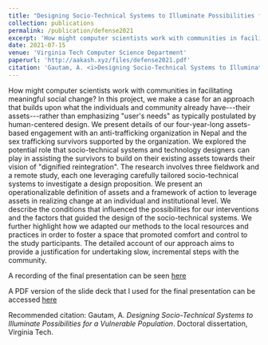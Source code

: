 ```yaml
---
title: "Designing Socio-Technical Systems to Illuminate Possibilities for a Vulnerable Population"
collection: publications
permalink: /publication/defense2021
excerpt: 'How might computer scientists work with communities in facilitating meaningful social change?. [Link to the recorded presentation.](https://youtu.be/gV0-JqEYosU)'
date: 2021-07-15
venue: 'Virginia Tech Computer Science Department'
paperurl: 'http://aakash.xyz/files/defense2021.pdf'
citation: 'Gautam, A. <i>Designing Socio-Technical Systems to Illuminate Possibilities for a Vulnerable Population</i>. Doctoral dissertation, Virginia Tech.'
---
```

How might computer scientists work with communities in facilitating meaningful social change? In this project, we make a case for an approach that builds upon what the individuals and community already have---their assets---rather than emphasizing "user's needs" as typically postulated by human-centered design. We present details of our four-year-long assets-based engagement with an anti-trafficking organization in Nepal and the sex trafficking survivors supported by the organization. We explored the potential role that socio-technical systems and technology designers can play in assisting the survivors to build on their existing assets towards their vision of "dignified reintegration".   The research involves three fieldwork and a remote study, each one leveraging carefully tailored socio-technical systems to investigate a design proposition. We present an operationalizable definition of assets and a framework of action to leverage assets in realizing change at an individual and institutional level. We describe the conditions that influenced the possibilities for our interventions and the factors that guided the design of the socio-technical systems. We further highlight how we adapted our methods to the local resources and practices in order to foster a space that promoted comfort and control to the study participants. The detailed account of our approach aims to provide a justification for undertaking slow, incremental steps with the community.  


A recording of the final presentation can be seen [here](https://youtu.be/gV0-JqEYosU)

A PDF version of the slide deck that I used for the final presentation can be accessed [here](http://aakash.xyz/files/defense2021.pdf)


Recommended citation: Gautam, A. <i>Designing Socio-Technical Systems to Illuminate Possibilities for a Vulnerable Population</i>. Doctoral dissertation, Virginia Tech.
